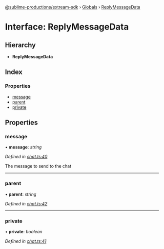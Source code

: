 [@sublime-productions/extream-sdk](../README.md) › [Globals](../globals.md) › [ReplyMessageData](replymessagedata.md)

# Interface: ReplyMessageData

## Hierarchy

* **ReplyMessageData**

## Index

### Properties

* [message](replymessagedata.md#message)
* [parent](replymessagedata.md#parent)
* [private](replymessagedata.md#private)

## Properties

###  message

• **message**: *string*

*Defined in [chat.ts:40](https://github.com/Extream-SaaS/ex-sdk/blob/b2de5a9/src/chat.ts#L40)*

The message to send to the chat

___

###  parent

• **parent**: *string*

*Defined in [chat.ts:42](https://github.com/Extream-SaaS/ex-sdk/blob/b2de5a9/src/chat.ts#L42)*

___

###  private

• **private**: *boolean*

*Defined in [chat.ts:41](https://github.com/Extream-SaaS/ex-sdk/blob/b2de5a9/src/chat.ts#L41)*
